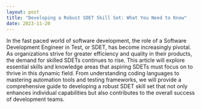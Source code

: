 ```yaml
---
layout: post
title: "Developing a Robust SDET Skill Set: What You Need to Know"
date: 2023-11-20
---
```


In the fast paced world of software development, the role of a Software Development Engineer in Test, or SDET, has become increasingly pivotal. As organizations strive for greater efficiency and quality in their products, the demand for skilled SDETs continues to rise. This article will explore essential skills and knowledge areas that aspiring SDETs must focus on to thrive in this dynamic field. From understanding coding languages to mastering automation tools and testing frameworks, we will provide a comprehensive guide to developing a robust SDET skill set that not only enhances individual capabilities but also contributes to the overall success of development teams.
